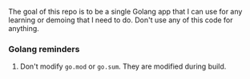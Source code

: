The goal of this repo is to be a single Golang app that I can use for any learning or demoing that I need to do. Don't use any of this code for anything.

### Golang reminders
1. Don't modify `go.mod` or `go.sum`. They are modified during build.